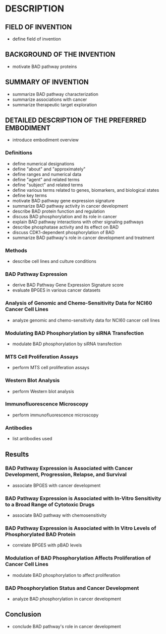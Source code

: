 # DESCRIPTION

## FIELD OF INVENTION

- define field of invention

## BACKGROUND OF THE INVENTION

- motivate BAD pathway proteins

## SUMMARY OF INVENTION

- summarize BAD pathway characterization
- summarize associations with cancer
- summarize therapeutic target exploration

## DETAILED DESCRIPTION OF THE PREFERRED EMBODIMENT

- introduce embodiment overview

### Definitions

- define numerical designations
- define "about" and "approximately"
- define ranges and numerical data
- define "agent" and related terms
- define "subject" and related terms
- define various terms related to genes, biomarkers, and biological states
- define key terms
- motivate BAD pathway gene expression signature
- summarize BAD pathway activity in cancer development
- describe BAD protein function and regulation
- discuss BAD phosphorylation and its role in cancer
- explain BAD pathway interactions with other signaling pathways
- describe phosphatase activity and its effect on BAD
- discuss CDK1-dependent phosphorylation of BAD
- summarize BAD pathway's role in cancer development and treatment

### Methods

- describe cell lines and culture conditions

### BAD Pathway Expression

- derive BAD Pathway Gene Expression Signature score
- evaluate BPGES in various cancer datasets

### Analysis of Genomic and Chemo-Sensitivity Data for NCI60 Cancer Cell Lines

- analyze genomic and chemo-sensitivity data for NCI60 cancer cell lines

### Modulating BAD Phosphorylation by siRNA Transfection

- modulate BAD phosphorylation by siRNA transfection

### MTS Cell Proliferation Assays

- perform MTS cell proliferation assays

### Western Blot Analysis

- perform Western blot analysis

### Immunofluorescence Microscopy

- perform immunofluorescence microscopy

### Antibodies

- list antibodies used

## Results

### BAD Pathway Expression is Associated with Cancer Development, Progression, Relapse, and Survival

- associate BPGES with cancer development

### BAD Pathway Expression is Associated with In-Vitro Sensitivity to a Broad Range of Cytotoxic Drugs

- associate BAD pathway with chemosensitivity

### BAD Pathway Expression is Associated with In Vitro Levels of Phosphorylated BAD Protein

- correlate BPGES with pBAD levels

### Modulation of BAD Phosphorylation Affects Proliferation of Cancer Cell Lines

- modulate BAD phosphorylation to affect proliferation

### BAD Phosphorylation Status and Cancer Development

- analyze BAD phosphorylation in cancer development

## Conclusion

- conclude BAD pathway's role in cancer development

